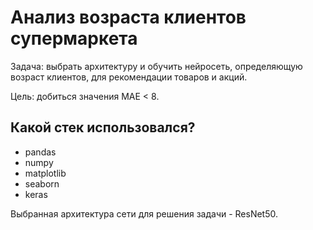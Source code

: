 # Анализ возраста клиентов супермаркета

Задача: выбрать архитектуру и обучить нейросеть, определяющую возраст клиентов, для рекомендации товаров и акций.

Цель: добиться значения MAE < 8.

## Какой стек использовался?
- pandas
- numpy
- matplotlib
- seaborn
- keras

Выбранная архитектура сети для решения задачи - ResNet50.
